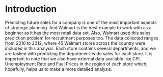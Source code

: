 # Introduction
Predicting future sales for a company is one of the most important aspects of strategic planning. And Walmart is the best example to work with as a beginner as it has the most retail data set. Also, Walmart used this sales prediction problem for recruitment purposes too.
The data collected ranges from 2010 to 2012, where 45 Walmart stores across the country were included in this analysis. Each store contains several departments, and we are tasked with predicting the department-wide sales for each store. It is important to note that we also have external data available like CPI, Unemployment Rate and Fuel Prices in the region of each store which, hopefully, helps us to make a more detailed analysis.

